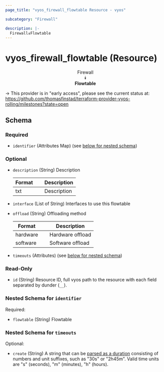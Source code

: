 ```yaml
---
page_title: "vyos_firewall_flowtable Resource - vyos"

subcategory: "Firewall"

description: |- 
  Firewall⯯Flowtable
---
```


# vyos_firewall_flowtable (Resource)
<center>

Firewall  
⯯  
**Flowtable**


</center>

-> This provider is in "early access", please see the current status at: https://github.com/thomasfinstad/terraform-provider-vyos-rolling/milestones?state=open

## Schema

### Required

- `identifier` (Attributes Map) (see [below for nested schema](#nestedatt--identifier))

### Optional

- `description` (String) Description

    |Format  &emsp;|Description  |
    |----------|---------------|
    |txt     &emsp;|Description  |
- `interface` (List of String) Interfaces to use this flowtable
- `offload` (String) Offloading method

    |Format    &emsp;|Description       |
    |------------|--------------------|
    |hardware  &emsp;|Hardware offload  |
    |software  &emsp;|Software offload  |
- `timeouts` (Attributes) (see [below for nested schema](#nestedatt--timeouts))

### Read-Only

- `id` (String) Resource ID, full vyos path to the resource with each field separated by dunder (`__`).

<a id="nestedatt--identifier"></a>
### Nested Schema for `identifier`

Required:

- `flowtable` (String) Flowtable


<a id="nestedatt--timeouts"></a>
### Nested Schema for `timeouts`

Optional:

- `create` (String) A string that can be [parsed as a duration](https://pkg.go.dev/time#ParseDuration) consisting of numbers and unit suffixes, such as &#34;30s&#34; or &#34;2h45m&#34;. Valid time units are &#34;s&#34; (seconds), &#34;m&#34; (minutes), &#34;h&#34; (hours).  

